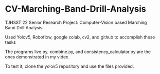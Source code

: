 # CV-Marching-Band-Drill-Analysis
TJHSST 22 Senior Research Project: Computer-Vision based Marching Band Drill Analysis

Used Yolov5, Roboflow, google colab, cv2, and github to accomplish these tasks

The programs live.py, combine.py, and consistency_calculator.py are the ones demonstrated in my video.

To test it, clone the yolov5 repository and use the files provided.
